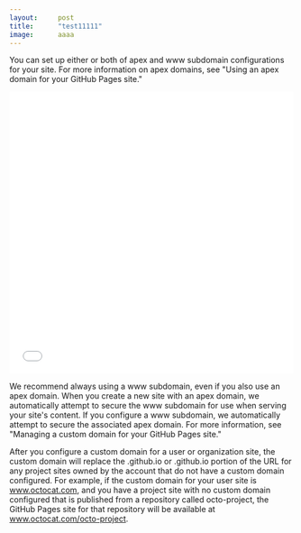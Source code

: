 ```yaml
---
layout:     post
title:      "test11111"
image:      aaaa
---
```


You can set up either or both of apex and www subdomain configurations for your site. For more information on apex domains, see "Using an apex domain for your GitHub Pages site."

<iframe id="videoFrame" src="//player.bilibili.com/player.html?aid=77156864&bvid=BV14J411X7uc&cid=131971626&page=1&danmaku=0" allowfullscreen="yes" width="100%" height="500" scrolling="no" frameborder="0"></iframe>

<script type="text/javascript">
function findSize(el, size) {
    /* size must be 'width' or ' height' */
    return window.getComputedStyle
        ? getComputedStyle(el,null).getPropertyValue(size)
        : el['client'+size.substr(0,1).toUpperCase() + size.substr(1)] + "px";
}
function resizeVideoFrame(){
	var iframe = document.getElementById("videoFrame");
	try{
		var widthStr = findSize(iframe, "width")
		var widthValue = Number(widthStr.substr(0, widthStr.indexOf("px")))
		iframe.height = widthValue / 1.777 + "px";
	}catch (ex){}
}
window.setInterval("resizeVideoFrame()", 200);
</script>


We recommend always using a www subdomain, even if you also use an apex domain. When you create a new site with an apex domain, we automatically attempt to secure the www subdomain for use when serving your site's content. If you configure a www subdomain, we automatically attempt to secure the associated apex domain. For more information, see "Managing a custom domain for your GitHub Pages site."

After you configure a custom domain for a user or organization site, the custom domain will replace the <user>.github.io or <organization>.github.io portion of the URL for any project sites owned by the account that do not have a custom domain configured. For example, if the custom domain for your user site is www.octocat.com, and you have a project site with no custom domain configured that is published from a repository called octo-project, the GitHub Pages site for that repository will be available at www.octocat.com/octo-project.